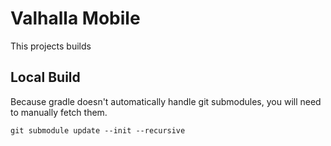 # Valhalla Mobile

This projects builds

## Local Build

Because gradle doesn't automatically handle git submodules, you will need to manually fetch them.

```
git submodule update --init --recursive
```